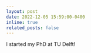 ```yaml
---
layout: post
date: 2022-12-05 15:59:00-0400
inline: true
related_posts: false
---
```


I started my PhD at TU Delft!
